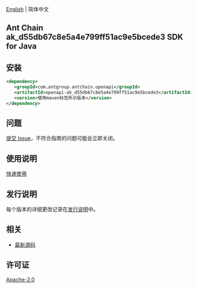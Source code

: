 [English](README.md) | 简体中文

## Ant Chain ak_d55db67c8e5a4e799ff51ac9e5bcede3 SDK for Java

## 安装

```xml
<dependency>
   <groupId>com.antgroup.antchain.openapi</groupId>
   <artifactId>openapi-ak_d55db67c8e5a4e799ff51ac9e5bcede3</artifactId>
   <version>使用maven标签所示版本</version>
</dependency>
```

## 问题

[提交 Issue](https://github.com/alipay/antchain-openapi-prod-sdk/issues/new)，不符合指南的问题可能会立即关闭。

## 使用说明

[快速使用](https://github.com/alipay/antchain-openapi-prod-sdk)

## 发行说明

每个版本的详细更改记录在[发行说明](./ChangeLog.txt)中。

## 相关

- [最新源码](https://github.com/alipay/antchain-openapi-prod-sdk/)

## 许可证

[Apache-2.0](http://www.apache.org/licenses/LICENSE-2.0)
